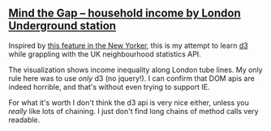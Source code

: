 ## [Mind the Gap &ndash; household income by London Underground station][1]

Inspired by [this feature in the New Yorker][2], this is my attempt to learn
[d3][3] while grappling with the UK neighbourhood statistics API.

The visualization shows income inequality along London tube lines. My only rule
here was to use *only* d3 (no jquery!). I can confirm that DOM apis are indeed
horrible, and that's without even trying to support IE.

For what it's worth I don't think the d3 api is very nice either, unless you
*really* like lots of chaining. I just don't find long chains of method calls
very readable.

[1]: http://omarkhan.me/london-tube-income/
[2]: http://www.newyorker.com/sandbox/business/subway.html
[3]: http://d3js.org/
